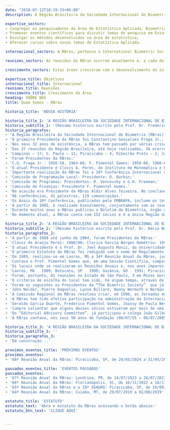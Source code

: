 ```yaml
---
date: "2018-07-12T18:19:33+06:00"
description: A Região Brasileira da Sociedade Internacional de Biometria (RBras) é uma sociedade científica fundada em 1955, de caráter cultural, sem fins lucrativos, dedicada aos pesquisadores brasileiros que trabalham com os aspectos matemáticos e estatísticos das Ciências Agrárias, Biologia e áreas afins. De acordo com seu estatuto, a RBras procura estimular as atividades de pesquisa de seus sócios, incentivando e apoiando eventos científicos.

expertise_sectors:
- Congregar os pesquisadores da Área de Estatística Aplicada, Biometria e Bioestatística;
- Promover eventos científicos para discutir temas de pesquisa em Estatística Aplicada;
- Divulgar os métodos desenvolvidos na área de estatística;
- Oferecer cursos sobre novos temas de Estatística Aplicada.

internacional_sectors: A RBras, pertence à International Biometric Society (IBS, https://www.biometricsociety.org), constituída de diversas outras regiões e países e envolvendo pesquisadores da área de Biometria de todo o mundo.

reunioes_sectors: As reuniões da RBras ocorrem anualmente e, a cada dois anos, é realizada conjuntamente com o Simpósio de Estatística Aplicada à Experimentação Agronômica (SEAGRO), e representam o principal congresso brasileiro de Estatística Aplicada e Biometria. A cada realização da Reunião Anual da RBras, constata-se um envolvimento crescente dos participantes, o que pode ser verificado pela publicações e pelos depoimentos. Também se percebe claramente uma evolução na qualidade dos trabalhos apresentados, fruto do amadurecimento dos profissionais que atuam nas áreas de Estatística, Estatística Aplicada, Experimentação e Biometria no Brasil, mostrando a sua multidisciplinaridade e sua consolidação ao longo dos anos.

crescimento_sectors: Estas áreas cresceram com o desenvolvimento da informática nos últimos 20 anos, possibilitando assim que a Estatística ocupe posição de destaque como metodologia fundamental para o planejamento e análise estatística de experimentos, com relevante papel na aplicação do método científico. Todavia, é sabido que a maioria dos problemas, dificilmente, é resolvido com conhecimentos de apenas uma área. Assim, a realização de eventos, tais como as reuniões da RBras, constitui uma oportunidade interessante para trocas de informações e difusão do método estatístico, congregando assim, profissionais nas mais variadas áreas do conhecimento.

expertise_title: Objetivos
internacional_title: Internacional
reunioes_title: Reuniões
crescimento_title: Crescimento da Área
heading: SOBRE NÓS
title: Quem Somos - RBras

historia_title: 'NOSSA HISTÓRIA'

historia_title_1: 'A REGIÃO BRASILEIRA DA SOCIEDADE INTERNACIONAL DE BIOMETRIA (RBras) NO PERÍODO DE 1955 a 1988'
historia_subtitle_1: '(Resumo histórico escrito pelo Prof. Dr. Frederico Pimentel Gomes)'
historia_paragrafos:
- 'A Região Brasileira da Sociedade Internacional de Biometria (RBras) foi fundada em Campinas (SP), em 08 de julho de 1955, durante a realização do 5º Congresso Internacional de Biometria, promovido pela Sociedade Internacional de Biometria. A ata de fundação, redigida por Américo Groszmann, foi assinada por 25 sócios da Sociedade, dos quais 15 brasileiros e 10 estrangeiros. Como mais conhecidos, destacam-se entre eles: R.A.Fisher, D.J. Finney, W.G. Cochran, C.R. Rao, C.I. Bliss, W.J. Youden, A. M. Penha, Walter Leser, C.G. Fraga Jr., A. Conagin, J.M.Pompeu Memória, W.L.Stevens, Ruben Markus, P. Melo Freire, G.G. Duarte e Elza Berquó. Como já existiam no Brasil 45 sócios da Sociedade Internacional, a Região pôde dar início imediato a seus trabalhos de constituição.'
- 'O primeiro Presidente da RBras foi Constantino Gonçalves Fraga Jr., do Instituto Agronômico de Campinas. O primeiro Tesoureiro foi Américo Groszmann e o primeiro Secretário, Paulo Mello Freire.'
- 'Nos seus 32 anos de existência, a RBras tem passado por várias crises, todas elas superadas com relativa facilidade, de tal sorte que jamais interrompeu seu funcionamento. Além de brasileiros, cidadãos argentinos e uruguaios se têm eventualmente associados à RBras.'
- 'Das 37 reuniões da Região Brasileira, até hoje realizadas, 36 ocorreram no Estado de S. Paulo, residência da grande maioria dos sócios, e uma apenas fora de S. Paulo, em Londrina, Paraná em 1987. As 36 reuniões  paulistas assim se distribuíram:'
- 'Campinas – 17; S. Paulo – 11; Piracicaba – 4; Ribeirão Preto – 2; Jaboticabal – 1 e Guarujá – 1.'
- 'Foram Presidentes da RBras:'
- 'C.G. Fraga Jr.: 1956-58, 1964-66; F. Pimentel Gomes: 1958-60, 1966-68, 1974 76, 1980-82; A.M. Penha: 1960-62, 1969-71; P. Mello Freire: 1962-64; Elza Berquó: 1968-69; A. Conagin: 1971-73; R. Vencovsky: 1973-74, 1976-78; A.A. Teixeira: 1978-80, 1984 86; J.G. Correa da Silva: 1982-84; D. Barbin: 1986-88.'
- 'O atual Presidente é Clovis A. Peres, do Instituto de Matemática e Estatística da Universidade de São Paulo.'
- 'Importante realização da RBras foi a 10ª Conferência Internacional de Biometria, cujos trabalhos se desenvolveram em Guarujá, no período de 06 a 10 de agosto de 1979. Essa conferência foi dirigida por três comissões:'
- 'Comissão de Programação Local: Presidente: D. Barbin;'
- 'Comissão de Programas: Presidentes: R. Vencovsky e G.H. Freeman;'
- 'Comissão de Finanças: Presidente F. Pimentel Gomes.'
- 'Na ocasião era Presidente da RBras Aldir Alves Teixeira. No conclave de Guarujá houve:'
- '06 conferências, 41 palestras, 119 comunicações.'
- 'Os Anais da 10ª Conferência, publicados pela EMBRAPA, incluem os textos de 2 conferências, 13 palestras e 44 comunicações, além de resumos de outras 75 comunicações.'
- 'A partir de 1985, é realizado bienalmente, conjuntamente com as reuniões anuais da RBras, o Simpósio de Estatísticas Aplicada à Experimentação Agronômica. O primeiro deles foi realizado em Piracicaba, em 1985, e o 2º em Londrina, em 1987. O 3º se realizará em Lavras (Minas Gerais), em 1989.'
- 'Durante muitos anos a RBras publicou o Boletim de Biometria, órgão de divulgação distribuído no Brasil e em alguns países vizinhos. Mas, essa publicação cessou há alguns anos.'
- 'No momento atual, a RBras conta com 152 sócios e é a única Região da Sociedade Internacional de Biometria em funcionamento na América Latina.'

historia_title_2: 'A REGIÃO BRASILEIRA DA SOCIEDADE INTERNACIONAL DE BIOMETRIA (RBras) NO PERÍODO DE 1988 a 2005'
historia_subtitle_2: '(Resumo histórico escrito pelo Prof. Dr. Décio Barbin)'
historia_paragrafos_2:
- 'A partir de 1988 até junho de 2004, foram Presidentes da RBras:'
- 'Clóvis de Araújo Peres: 1988/90; Clarice Garcia Borges Demétrio: 1990/92; João Gilberto Correa da Silva: 1992/94; Sérgio do Nascimento Kronka: 1994/96; Carlos Roberto Padovani: 1996/98; Clarice Garcia Borges Demétrio: 1998/2000; Maria Cecília Mendes Barreto: 2000/02; Clarice Garcia Borges Demétrio: 2002/04.'
- 'O atual Presidente é o Prof. Dr. Joel Augusto Muniz, da Universidade Federal de Lavras (UFLA), MG, com mandato de 2004 a 2006.'
- 'O primeiro Estatuto da RBras foi redigido com o nome de Regulamento e enviado a todos os sócios para opinarem. Ficou então a cargo de recém formada Comissão a incumbência de realizar a redação final que foi submetida à “The Biometric Society”. Foi, em seguida, aprovado pela RBras em 5/5/56. Em 1974, ele foi reformulado e, em 1992 e 1994, sofreu novas atualizações.'
- 'Em 1989, realizou-se em Lavras, MG a 34ª Reunião Anual da RBras, juntamente com o 3º SEAGRO (Simpósio de Estatística Aplicada à Experimentação Agronômica). Antes da criação desse Simpósio, as reuniões anuais consistiam de duas partes: uma que era chamada de Reunião da Assembléia Geral e a outra que era a Reunião Científica, chamada de Sessão Científica. Eram reuniões, geralmente, de apenas um dia. Em 1956, houve duas Sessões Científicas, em datas diferentes, sendo que a segunda foi realizada juntamente com a da SBPC (Sociedade Brasileira para o Progresso da Ciência), em Ouro Preto, MG. Foram 6 trabalhos na 1ª Sessão e 5 na segunda. Essas reuniões conjuntas com a SBPC foram novamente levadas a efeito no final da década de 70 e início de 80, mas sem alcançar o efeito desejado, ou seja, conseguir maior número de participantes e aproveitar a infra-estrutura já montada.'
- 'Contava o Prof. Pimentel Gomes que, em uma Sessão Científica, compareceram apenas ele e o Dr. Pompeu Memória; um apresentou seu trabalho ao outro e encerrou-se a sessão. Esse fato ilustra o valor desses sócios e serve de base para comparações com o que ocorre hoje quando temos de 200 a 300 participantes, principalmente nas Reuniões conjuntas com o SEAGRO. Na 46ª Reunião Anual e 9º SEAGRO, houve 428 participantes. Cumpre salientar que até pouco tempo, só existia a RBras na América Latina. Hoje já existe a Região Argentina (RArg). Esse fato justifica, até certo ponto, a participação em reuniões da RBras, de colegas da Venezuela, Peru, Colômbia, Guatemala e, da própria Argentina.'
- 'Os locais onde se realizaram as Reuniões Anuais e, nos anos ímpares, incluindo-se o SEAGRO, dando continuidade ao que já escreveu o saudoso Prof. Pimentel, foram:'
- 'Lavras, MG   1989; Botucatu, SP   1990; Goiânia, GO   1991; Piracicaba, SP   1992; Porto Alegre, RS   1993; São Carlos, SP   1994; Ribeirão Preto, SP   1995; São José do Rio Preto, SP   1996; Recife, PE   1997; Araraquara, SP   1998; Botucatu, SP   1999; São Carlos, SP   2000; Piracicaba, SP   2001; Rio Claro, SP   2002; Lavras, MG   2003; Uberlândia, MG   2004; Londrina, PR   2005.'
- 'Foram, portanto, 41 reuniões no Estado de São Paulo, 3 em Minas Gerais, 2 no Paraná, 1 em Goiás, 1 no Rio Grande do Sul e 1 em Pernambuco.'
- 'O critério de escolha do local tem sido, há algum tempo, através de propostas feitas pelos sócios. Quando há mais de uma, a Assembléia Geral decide, através de votação pelos sócios presentes. Essas reuniões têm recebido apoio financeiro das Agências de Fomento como: CNPq, CAPES, FAPESP, FAPEMIG e outras Fundações Estaduais, FINEP e da própria RBras. Muitos convidados do exterior têm vindo com passagens aéreas de suas próprias Instituições ou das Regionais de seus países. Nos casos dos Presidentes da “The Biometric Society”, o apoio é da própria Sociedade. Apoio de infra-estrutura e de pessoal tem sido dado pelas Instituições que abrigam o evento.'
- 'Foram os seguintes os Presidentes da “The Bimetric Society”  que já participaram de Reuniões Anuais da RBras:'
- 'John Nelder, Pierre Dagnelie, Lynne Billard, Nanny Wermuth e Norman Breslow.'
- 'A Comissão Regional da RBras resolveu criar, em 1990, as Jornadas em Biometria. A primeira ocorreu em 28/01/91, no IME/USP, São Paulo, com o tema: “Bioequivalência”. A segunda foi no IAC (Instituto Agronômico de Campinas) em Campinas, SP, no dia 23/03/92, com o tema “A Estatística na Biotecnologia”.'
- 'A RBras tem tido efetiva participação na administração da Internacional. Já fizeram ou fazem parte do “Ordinary Council Members”:'
- 'Geraldo Garcia Duarte, Frederico Pimentel Gomes, Joassy de Paula Neves Jorge, Roland Vencovsky, José Maria Pompeu Memória, Armando Conagin, Décio Barbin, Clovis de Araújo Peres, Clarice Garcia Borges Demétrio, Sheila Zambello de Pinho, Lisbeth Kaiserlian Cordani, Júlio da Motta Singer e Romeu Magnani.'
- 'Cumpre salientar que alguns desses sócios estiveram por mais de uma vez nesse Conselho.'
- 'Do “Editorial Advisory Committee”, já participou o colega João Gilberto Correa da Silva e, atualmente, a colega Clarice Garcia Borges Demétrio, do qual foi “Chair” por 2 anos. Como correspondente do “Biometric Bulletin” já tivemos os colegas João Gilberto Correa da Silva, Lisbeth K. Cordani e, atualmente, a colega Luzia Trinca.'
- 'A RBras contava, nos seus 50 anos de fundação (08/07/55 – 08/07/2005), com 108 sócios efetivos.'

historia_title_3: 'A REGIÃO BRASILEIRA DA SOCIEDADE INTERNACIONAL DE BIOMETRIA (RBras) NO PERÍODO DE 2006 a ATUALIDADE'
historia_subtitle_3: ''
historia_paragrafos_3:
- 'Em construção...'

proximos_eventos_title: 'PRÓXIMOS EVENTOS'
proximos_eventos:
- '68º Reunião Anual da RBras: Piracicaba, SP, de 29/05/2024 a 31/05/2024'

passados_eventos_title: 'EVENTOS PASSADOS'
passados_eventos:
- '67º Reunião Anual da RBras: Londrina, PR, de 24/07/2023 a 28/07/2023'
- '66º Reunião Anual da RBras: Florianópolis, SC, de 16/11/2022 a 18/11/2022'
- '65ª Reunião Anual da RBras e o 19º SEAGRO: Piracicaba, SP, de 10/09/2021 a 11/09/2021 (online)'
- '64ª Reunião Anual da RBras: Cuiaba, MT, de 29/07/2019 a 02/08/2019'

estatuto_title: 'ESTATUTO'
estatuto_text: 'Abra o estatuto da RBras acessando o botão abaixo:'
estatuto_btn_text: 'CLIQUE AQUI'


---
```

